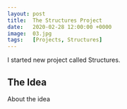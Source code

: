 ```yaml
---
layout: post
title:  The Structures Project
date:   2020-02-28 12:00:00 +0000
image:  03.jpg
tags:   [Projects, Structures]
---
```

I started new project called Structures.

## The Idea
About the idea




